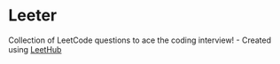 # Leeter
Collection of LeetCode questions to ace the coding interview! - Created using [LeetHub](https://github.com/QasimWani/LeetHub)
